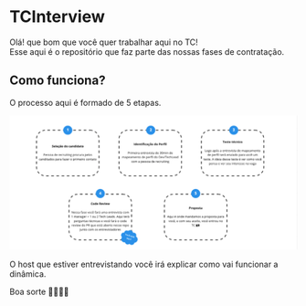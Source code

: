 # TCInterview

Olá! que bom que você quer trabalhar aqui no TC!  
Esse aqui é o repositório que faz parte das nossas fases de contratação.

## Como funciona?

O processo aqui é formado de 5 etapas.

![fluxo de contratação](./how_it_works.png)


O host que estiver entrevistando você irá explicar como vai funcionar a dinâmica. 

Boa sorte 🏴‍☠️🔥🚀
